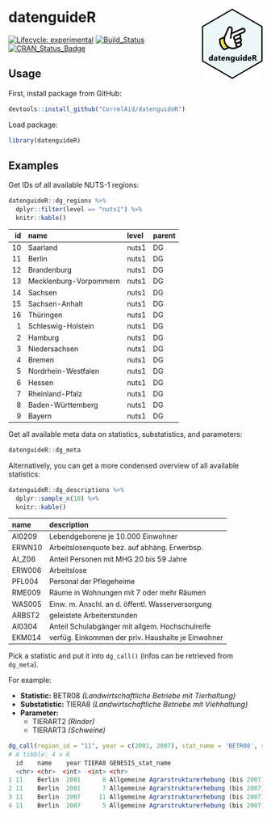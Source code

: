 
<!-- README.md is generated from README.Rmd. Please edit that file -->

# datenguideR <img src='man/figures/logo.png' align="right" height="139" />

<!-- badges: start -->
[![Lifecycle:
experimental](https://img.shields.io/badge/lifecycle-maturing-blue.svg)](https://www.tidyverse.org/lifecycle/#maturing)
[![Build_Status](https://travis-ci.org/CorrelAid/datenguideR.svg?branch=master)](https://travis-ci.org/CorrelAid/datenguideR)
[![CRAN_Status_Badge](http://www.r-pkg.org/badges/version/datenguideR)](https://cran.r-project.org/package=datenguideR)
<!-- badges: end -->

## Usage

First, install package from GitHub:

``` r
devtools::install_github("CorrelAid/datenguideR")
```

Load package:

``` r
library(datenguideR)
```

## Examples

Get IDs of all available NUTS-1 regions:

``` r
datenguideR::dg_regions %>%
  dplyr::filter(level == "nuts1") %>%
  knitr::kable()
```

| id|name                   |level |parent |
|--:|:----------------------|:-----|:------|
| 10|Saarland               |nuts1 |DG     |
| 11|Berlin                 |nuts1 |DG     |
| 12|Brandenburg            |nuts1 |DG     |
| 13|Mecklenburg-Vorpommern |nuts1 |DG     |
| 14|Sachsen                |nuts1 |DG     |
| 15|Sachsen-Anhalt         |nuts1 |DG     |
| 16|Thüringen              |nuts1 |DG     |
|  1|Schleswig-Holstein     |nuts1 |DG     |
|  2|Hamburg                |nuts1 |DG     |
|  3|Niedersachsen          |nuts1 |DG     |
|  4|Bremen                 |nuts1 |DG     |
|  5|Nordrhein-Westfalen    |nuts1 |DG     |
|  6|Hessen                 |nuts1 |DG     |
|  7|Rheinland-Pfalz        |nuts1 |DG     |
|  8|Baden-Württemberg      |nuts1 |DG     |
|  9|Bayern                 |nuts1 |DG     |

Get all available meta data on statistics, substatistics, and parameters:

``` r
datenguideR::dg_meta
```

Alternatively, you can get a more condensed overview of all available statistics:

``` r
datenguideR::dg_descriptions %>%
  dplyr::sample_n(10) %>% 
  knitr::kable()
```

|name   |description                                        |
|:------|:--------------------------------------------------|
|AI0209 |Lebendgeborene je 10.000 Einwohner                 |
|ERWN10 |Arbeitslosenquote bez. auf abhäng. Erwerbsp.       |
|AI_Z06 |Anteil Personen mit MHG 20 bis 59 Jahre            |
|ERW006 |Arbeitslose                                        |
|PFL004 |Personal der Pflegeheime                           |
|RME009 |Räume in Wohnungen mit 7 oder mehr Räumen          |
|WAS005 |Einw. m. Anschl. an d. öffentl. Wasserversorgung   |
|ARBST2 |geleistete Arbeiterstunden                         |
|AI0304 |Anteil Schulabgänger mit allgem. Hochschulreife    |
|EKM014 |verfüg. Einkommen der priv. Haushalte je Einwohner |

Pick a statistic and put it into `dg_call()` (infos can be retrieved from `dg_meta`).

For example:

  - **Statistic:** BETR08 *(Landwirtschaftliche Betriebe mit Tierhaltung)*
  - **Substatistic:** TIERA8 *(Landwirtschaftliche Betriebe mit Viehhaltung)*
  - **Parameter:** 
    - TIERART2 *(Rinder)*
    - TIERART3 *(Schweine)*

<!-- end list -->

``` r
dg_call(region_id = "11", year = c(2001, 2007), stat_name = 'BETR08', substat_name = 'TIERA8', parameter = c("TIERART2", "TIERART3"))
# A tibble: 4 x 6
  id    name    year TIERA8 GENESIS_stat_name                           GENESIS_stat_nr
  <chr> <chr>  <int>  <int> <chr>                                       <chr>          
1 11    Berlin  2001      8 Allgemeine Agrarstrukturerhebung (bis 2007) 41120          
2 11    Berlin  2001      7 Allgemeine Agrarstrukturerhebung (bis 2007) 41120          
3 11    Berlin  2007     11 Allgemeine Agrarstrukturerhebung (bis 2007) 41120          
4 11    Berlin  2007      5 Allgemeine Agrarstrukturerhebung (bis 2007) 41120 
```
